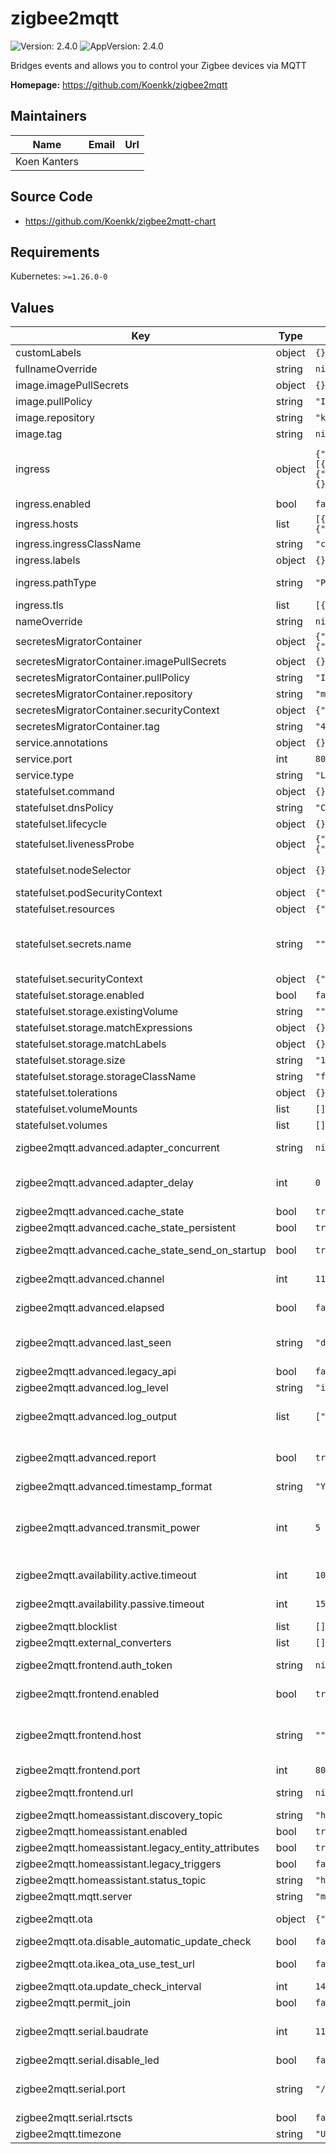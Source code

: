 # zigbee2mqtt

![Version: 2.4.0](https://img.shields.io/badge/Version-2.4.0-informational?style=flat-square) ![AppVersion: 2.4.0](https://img.shields.io/badge/AppVersion-2.4.0-informational?style=flat-square)

Bridges events and allows you to control your Zigbee devices via MQTT

**Homepage:** <https://github.com/Koenkk/zigbee2mqtt>

## Maintainers

| Name | Email | Url |
| ---- | ------ | --- |
| Koen Kanters |  |  |

## Source Code

* <https://github.com/Koenkk/zigbee2mqtt-chart>

## Requirements

Kubernetes: `>=1.26.0-0`

## Values

| Key | Type | Default | Description |
|-----|------|---------|-------------|
| customLabels | object | `{}` |  |
| fullnameOverride | string | `nil` | override the name of the objects generated |
| image.imagePullSecrets | object | `{}` | Container additional secrets to pull image |
| image.pullPolicy | string | `"IfNotPresent"` | Container pull policy |
| image.repository | string | `"koenkk/zigbee2mqtt"` | Image repository for the `zigbee2mqtt` container. |
| image.tag | string | `nil` | Version for the `zigbee2mqtt` container. If left as null it will use the chart appVersion |
| ingress | object | `{"annotations":{},"enabled":false,"hosts":[{"host":"chart-example.local","paths":[{"path":"/","pathType":"ImplementationSpecific"},{"path":"/api","pathType":"ImplementationSpecific"}]}],"ingressClassName":"contour","labels":{},"pathType":"Prefix","tls":[{"hosts":["yourdomain.com"],"secretName":"some-tls-secret"}]}` | Ingress configuration. Zigbee2mqtt does use webssockets, which is not part of the Ingress standart settings. most of the popular ingresses supports them through annotations. Please check https://www.zigbee2mqtt.io/guide/installation/08_kubernetes.html for examples. |
| ingress.enabled | bool | `false` | When enabled a new Ingress will be created |
| ingress.hosts | list | `[{"host":"chart-example.local","paths":[{"path":"/","pathType":"ImplementationSpecific"},{"path":"/api","pathType":"ImplementationSpecific"}]}]` | list of hosts that should be allowed for the zigbee2mqtt service |
| ingress.ingressClassName | string | `"contour"` | The ingress class name for the ingress |
| ingress.labels | object | `{}` | Additional labels for the ingres |
| ingress.pathType | string | `"Prefix"` | Ingress implementation specific (potentially) for most use cases Prefix should be ok |
| ingress.tls | list | `[{"hosts":["yourdomain.com"],"secretName":"some-tls-secret"}]` | configuration for tls service (ig any) |
| nameOverride | string | `nil` | override the release name |
| secretesMigratorContainer | object | `{"imagePullSecrets":{},"pullPolicy":"IfNotPresent","repository":"mikefarah/yq","securityContext":{"runAsUser":0},"tag":"4.45.1"}` | details about the image |
| secretesMigratorContainer.imagePullSecrets | object | `{}` | Container additional secrets to pull image |
| secretesMigratorContainer.pullPolicy | string | `"IfNotPresent"` | Container pull policy |
| secretesMigratorContainer.repository | string | `"mikefarah/yq"` | Image repository for the `zigbee2mqtt` container. |
| secretesMigratorContainer.securityContext | object | `{"runAsUser":0}` | permissions to create files since z2m runs with root (by default) |
| secretesMigratorContainer.tag | string | `"4.45.1"` | Version for the `zigbee2mqtt` container. |
| service.annotations | object | `{}` | annotations for the service created |
| service.port | int | `8080` | port in which the service will be listening |
| service.type | string | `"LoadBalancer"` | type of Service to be created |
| statefulset.command | object | `{}` | Overrides the entrypoint of the container |
| statefulset.dnsPolicy | string | `"ClusterFirst"` | pod dns policy |
| statefulset.lifecycle | object | `{}` | Lifecycle configuration for the container |
| statefulset.livenessProbe | object | `{"failureThreshold":5,"httpGet":{"path":"/","port":"web"},"initialDelaySeconds":60,"periodSeconds":30,"timeoutSeconds":10}` | Configures Container liveness probe |
| statefulset.nodeSelector | object | `{}` | Select specific kube node, this will allow enforcing zigbee2mqtt running only on the node with the USB adapter connected |
| statefulset.podSecurityContext | object | `{"seccompProfile":{"type":"RuntimeDefault"}}` | Configure Pods Security Context |
| statefulset.resources | object | `{"limits":{"cpu":"200m","memory":"600Mi"},"requests":{"cpu":"200m","memory":"600Mi"}}` | CPU/Memory configuration for the pods |
| statefulset.secrets.name | string | `""` | the name for the kubernets secret to mount as secret.yaml. This can be referenced in the config by using advanced configurations https://www.zigbee2mqtt.io/guide/configuration/frontend.html#advanced-configuration |
| statefulset.securityContext | object | `{"capabilities":{"add":["SYS_ADMIN"]},"privileged":true}` | Configure Container Security Context |
| statefulset.storage.enabled | bool | `false` |  |
| statefulset.storage.existingVolume | string | `""` |  |
| statefulset.storage.matchExpressions | object | `{}` |  |
| statefulset.storage.matchLabels | object | `{}` |  |
| statefulset.storage.size | string | `"1Gi"` |  |
| statefulset.storage.storageClassName | string | `"freenas-nfs-csi"` | the name for the storage class to be used in the persistent volume claim |
| statefulset.tolerations | object | `{}` | Node taint tolerations for the pods |
| statefulset.volumeMounts | list | `[]` | Additional volumeMounts to the server main container |
| statefulset.volumes | list | `[]` | Additional volumes to the server pod |
| zigbee2mqtt.advanced.adapter_concurrent | string | `nil` | Optional: configure adapter concurrency (e.g. 2 for CC2531 or 16 for CC26X2R1) (default: null, uses recommended value) |
| zigbee2mqtt.advanced.adapter_delay | int | `0` | Optional: Set the adapter delay, only used for Conbee/Raspbee adapters (default 0). In case you are having issues try `200`. For more information see https://github.com/Koenkk/zigbee2mqtt/issues/4884 |
| zigbee2mqtt.advanced.cache_state | bool | `true` | Has to be true when integrating via Home Assistant (default: true) |
| zigbee2mqtt.advanced.cache_state_persistent | bool | `true` | Optional: persist cached state, only used when cache_state: true (default: true) |
| zigbee2mqtt.advanced.cache_state_send_on_startup | bool | `true` | Optional: send cached state on startup, only used when cache_state_persistent: true (default: true) |
| zigbee2mqtt.advanced.channel | int | `11` | Optional: ZigBee channel, changing requires re-pairing of all devices. (Note: use a ZLL channel: 11, 15, 20, or 25 to avoid Problems) (default: 11) |
| zigbee2mqtt.advanced.elapsed | bool | `false` | Optional: Add an elapsed attribute to MQTT messages, contains milliseconds since the previous msg (default: false) |
| zigbee2mqtt.advanced.last_seen | string | `"disable"` | Optional: Add a last_seen attribute to MQTT messages, contains date/time of last Zigbee message possible values are: disable (default), ISO_8601, ISO_8601_local, epoch (default: disable) |
| zigbee2mqtt.advanced.legacy_api | bool | `false` | Optional: disables the legacy api (default: shown below) |
| zigbee2mqtt.advanced.log_level | string | `"info"` |  |
| zigbee2mqtt.advanced.log_output | list | `["console"]` | Optional: network encryption key GENERATE will make Zigbee2MQTT generate a new network key on next startup Note: changing requires repairing of all devices (default: shown below) network_key: null |
| zigbee2mqtt.advanced.report | bool | `true` | Optional: Enables report feature, this feature is DEPRECATED since reporting is now setup by default when binding devices. Docs can still be found here: https://github.com/Koenkk/zigbee2mqtt.io/blob/master/docs/information/report.md |
| zigbee2mqtt.advanced.timestamp_format | string | `"YYYY-MM-DD HH:mm:ss"` |  |
| zigbee2mqtt.advanced.transmit_power | int | `5` | Optional: Transmit power setting in dBm (default: 5). This will set the transmit power for devices that bring an inbuilt amplifier. It can't go over the maximum of the respective hardware and might be limited by firmware (for example to migrate heat, or by using an unsupported firmware). For the CC2652R(B) this is 5 dBm, CC2652P/CC1352P-2 20 dBm. |
| zigbee2mqtt.availability.active.timeout | int | `10` | Time after which an active device will be marked as offline in minutes (default = 10 minutes) |
| zigbee2mqtt.availability.passive.timeout | int | `1500` | Time after which a passive device will be marked as offline in minutes (default = 1500 minutes aka 25 hours) |
| zigbee2mqtt.blocklist | list | `[]` | Locking devices from the network ( ieeeAddr ) |
| zigbee2mqtt.external_converters | list | `[]` |  |
| zigbee2mqtt.frontend.auth_token | string | `nil` | Optional, enables authentication, disabled by default, cleartext (no hashing required) |
| zigbee2mqtt.frontend.enabled | bool | `true` | If the front end should be enabled, true by default. Pod health checks are based on this, so disabling it will cause an error loop unless health checks are updated. |
| zigbee2mqtt.frontend.host | string | `""` | Optional, empty by default to listen on both IPv4 and IPv6. Opens a unix socket when given a path instead of an address (e.g. '/run/zigbee2mqtt/zigbee2mqtt.sock') Don't set this if you use Docker or the Home Assistant add-on unless you're sure the chosen IP is available inside the container |
| zigbee2mqtt.frontend.port | int | `8080` | Mandatory, default 8080 |
| zigbee2mqtt.frontend.url | string | `nil` | Optional, url on which the frontend can be reached, currently only used for the Home Assistant device configuration page |
| zigbee2mqtt.homeassistant.discovery_topic | string | `"homeassistant"` |  |
| zigbee2mqtt.homeassistant.enabled | bool | `true` |  |
| zigbee2mqtt.homeassistant.legacy_entity_attributes | bool | `true` |  |
| zigbee2mqtt.homeassistant.legacy_triggers | bool | `false` |  |
| zigbee2mqtt.homeassistant.status_topic | string | `"hass/status"` |  |
| zigbee2mqtt.mqtt.server | string | `"mqtt://localhost:1883"` | Required: MQTT server URL (use mqtts:// for SSL/TLS connection) |
| zigbee2mqtt.ota | object | `{"disable_automatic_update_check":false,"ikea_ota_use_test_url":false,"update_check_interval":1440}` | Optional: OTA update settings See https://www.zigbee2mqtt.io/guide/usage/ota_updates.html for more info |
| zigbee2mqtt.ota.disable_automatic_update_check | bool | `false` | Disable automatic update checks |
| zigbee2mqtt.ota.ikea_ota_use_test_url | bool | `false` | Optional: use IKEA TRADFRI OTA test server, see OTA updates documentation (default: false) |
| zigbee2mqtt.ota.update_check_interval | int | `1440` | Minimum time between OTA update checks |
| zigbee2mqtt.permit_join | bool | `false` | Optional: allow new devices to join. |
| zigbee2mqtt.serial.baudrate | int | `115200` | Optional: Baud rate speed for serial port, this can be anything firmware support but default is 115200 for Z-Stack and EZSP, 38400 for Deconz, however note that some EZSP firmware need 57600. |
| zigbee2mqtt.serial.disable_led | bool | `false` | Optional: disable LED of the adapter if supported (default: false) |
| zigbee2mqtt.serial.port | string | `"/dev/ttyACM0"` | Required: location of the adapter (e.g. CC2531). USB adapters - use format "port: /dev/ttyACM0" To autodetect the USB port, set 'port: null'. Ethernet adapters - use format "port: tcp://192.168.1.12:6638" |
| zigbee2mqtt.serial.rtscts | bool | `false` | Optional: RTS / CTS Hardware Flow Control for serial port (default: false) |
| zigbee2mqtt.timezone | string | `"UTC"` |  |

